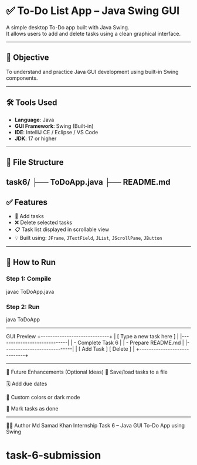 # ✅ To-Do List App – Java Swing GUI

A simple desktop To-Do app built with Java Swing.  
It allows users to add and delete tasks using a clean graphical interface.

---

## 🎯 Objective

To understand and practice Java GUI development using built-in Swing components.

---

## 🛠️ Tools Used

- **Language**: Java
- **GUI Framework**: Swing (Built-in)
- **IDE**: IntelliJ CE / Eclipse / VS Code
- **JDK**: 17 or higher

---

## 📁 File Structure

task6/
├── ToDoApp.java
├── README.md
---

## ✅ Features

- 📝 Add tasks
- ❌ Delete selected tasks
- 📋 Task list displayed in scrollable view
- 💡 Built using: `JFrame`, `JTextField`, `JList`, `JScrollPane`, `JButton`

---

## 🚀 How to Run

### Step 1: Compile
javac ToDoApp.java

### Step 2: Run
java ToDoApp

---

 GUI Preview
 +-----------------------------+
| [ Type a new task here ]   |
|-----------------------------|
| - Complete Task 6          |
| - Prepare README.md        |
|-----------------------------|
| [ Add Task ] [ Delete ]    |
+-----------------------------+

---
📌 Future Enhancements (Optional Ideas)
💾 Save/load tasks to a file

🗓 Add due dates

🎨 Custom colors or dark mode

🔁 Mark tasks as done

---
🙋‍♂️ Author
Md Samad Khan
Internship Task 6 – Java GUI To-Do App using Swing


# task-6-submission
